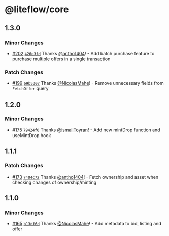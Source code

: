 # @liteflow/core

## 1.3.0

### Minor Changes

- [#202](https://github.com/liteflow-labs/liteflow-js/pull/202) [`426e3fd`](https://github.com/liteflow-labs/liteflow-js/commit/426e3fd1a4b1da27a789046cf5ca0b823e8dcb22) Thanks [@antho1404](https://github.com/antho1404)! - Add batch purchase feature to purchase multiple offers in a single transaction

### Patch Changes

- [#199](https://github.com/liteflow-labs/liteflow-js/pull/199) [`69b5307`](https://github.com/liteflow-labs/liteflow-js/commit/69b5307f4a7f1b63ca106ce9059dc8501d65473f) Thanks [@NicolasMahe](https://github.com/NicolasMahe)! - Remove unnecessary fields from `FetchOffer` query

## 1.2.0

### Minor Changes

- [#175](https://github.com/liteflow-labs/liteflow-js/pull/175) [`79424f0`](https://github.com/liteflow-labs/liteflow-js/commit/79424f0238b87ec70b3d597b95387e910425e9ea) Thanks [@ismailToyran](https://github.com/ismailToyran)! - Add new mintDrop function and useMintDrop hook

## 1.1.1

### Patch Changes

- [#173](https://github.com/liteflow-labs/liteflow-js/pull/173) [`7404c72`](https://github.com/liteflow-labs/liteflow-js/commit/7404c7254a523eaa794f4e9c992f9bf08001809b) Thanks [@antho1404](https://github.com/antho1404)! - Fetch ownership and asset when checking changes of ownership/minting

## 1.1.0

### Minor Changes

- [#165](https://github.com/liteflow-labs/liteflow-js/pull/165) [`b13df6d`](https://github.com/liteflow-labs/liteflow-js/commit/b13df6d1487a274c40b9d08bce24a3c1cdc9c4c8) Thanks [@NicolasMahe](https://github.com/NicolasMahe)! - Add metadata to bid, listing and offer
